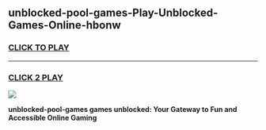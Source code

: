
## unblocked-pool-games-Play-Unblocked-Games-Online-hbonw
<h3>
<a href="https://premium76.site?title=unblocked-pool-games&ref=24A">CLICK TO PLAY</a></h3>
<hr>

<h3>
<a href="https://premium76.site?title=unblocked-pool-games&ref=24A">CLICK 2 PLAY</a>
  
</h3>

<a href="https://premium76.site?title=unblocked-pool-games&ref=24A"><img src="https://clearcache.store/games.png"></a>


**unblocked-pool-games games unblocked: Your Gateway to Fun and Accessible Online Gaming**
